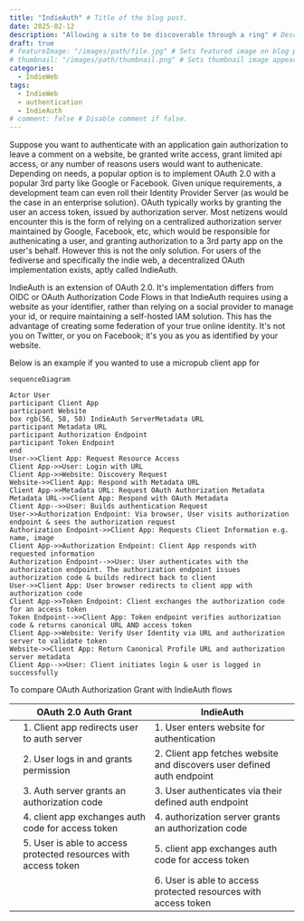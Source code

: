 ```yaml
---
title: "IndieAuth" # Title of the blog post.
date: 2025-02-12
description: "Allowing a site to be discoverable through a ring" # Description used for search engine.
draft: true
# featureImage: "/images/path/file.jpg" # Sets featured image on blog post.
# thumbnail: "/images/path/thumbnail.png" # Sets thumbnail image appearing inside card on homepage.
categories:
  - IndieWeb
tags:
  - IndieWeb
  - authentication
  - IndieAuth
# comment: false # Disable comment if false.
---
```


Suppose you want to authenticate with an application gain authorization to leave a comment on a website, be granted write access, grant limited api access, or any number of reasons users would want to authenicate. Depending on needs, a popular option is to implement OAuth 2.0 with a popular 3rd party like Google or Facebook. Given unique requirements, a development team can even roll their Identity Provider Server (as would be the case in an enterprise solution). OAuth typically works by granting the user an access token, issued by authorization server. Most netizens would encounter this is the form of relying on a centralized authorization server maintained by Google, Facebook, etc, which would be responsible for authenicating a user, and granting authorization to a 3rd party app on the user's behalf. However this is not the only solution. For users of the fediverse and specifically the indie web, a decentralized OAuth implementation exists, aptly called IndieAuth.

IndieAuth is an extension of OAuth 2.0. It's implementation differs from OIDC or OAuth Authorization Code Flows in that IndieAuth requires using a website as your identifier, rather than relying on a social provider to manage your id, or require maintaining a self-hosted IAM solution. This has the advantage of creating some federation of your true online identity. It's not you on Twitter, or you on Facebook; it's you as you as identified by your website.

Below is an example if you wanted to use a micropub client app for <insert reasons>

```mermaid
sequenceDiagram

Actor User
participant Client App
participant Website
box rgb(56, 58, 58) IndieAuth ServerMetadata URL
participant Metadata URL
participant Authorization Endpoint
participant Token Endpoint 
end
User->>Client App: Request Resource Access
Client App->>User: Login with URL
Client App->>Website: Discovery Request
Website->>Client App: Respond with Metadata URL
Client App->>Metadata URL: Request OAuth Authorization Metadata
Metadata URL->>Client App: Respond with OAuth Metadata
Client App-->>User: Builds authentication Request 
User->>Authorization Endpoint: Via browser, User visits authorization endpoint & sees the authorization request
Authorization Endpoint->>Client App: Requests Client Information e.g. name, image
Client App->>Authorization Endpoint: Client App responds with requested information
Authorization Endpoint-->>User: User authenticates with the authorization endpoint. The authorization endpoint issues authorization code & builds redirect back to client
User->>Client App: User browser redirects to client app with authorization code
Client App->>Token Endpoint: Client exchanges the authorization code for an access token
Token Endpoint-->>Client App: Token endpoint verifies authorization code & returns canonical URL AND access token
Client App->>Website: Verify User Identity via URL and authorization server to validate token
Website->>Client App: Return Canonical Profile URL and authorization server metadata
Client App-->>User: Client initiates login & user is logged in successfully
```
To compare OAuth Authorization Grant with IndieAuth flows

| | OAuth 2.0 Auth Grant | IndieAuth |
| -- | -- | --| 
| | 1. Client app redirects user to auth server | 1. User enters website for authentication
| | 2. User logs in and grants permission | 2. Client app fetches website and discovers user defined auth endpoint |
| | 3. Auth server grants an authorization code | 3. User authenticates via their defined auth endpoint |
| | 4. client app exchanges auth code for access token | 4. authorization server grants an authorization code | 
| | 5. User is able to access protected resources with access token | 5. client app exchanges auth code for access token | 
| |  | 6. User is able to access protected resources with access token |
